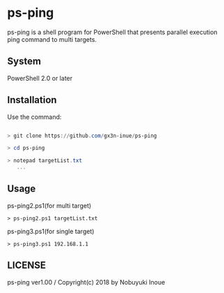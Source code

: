 ps-ping
===

ps-ping is a shell program for PowerShell that presents parallel execution ping command to multi targets.

## System
PowerShell 2.0 or later


## Installation
Use the command:
```PowerShell

> git clone https://github.com/gx3n-inue/ps-ping

> cd ps-ping

> notepad targetList.txt
   ...
```

## Usage

ps-ping2.ps1(for multi target)
```
> ps-ping2.ps1 targetList.txt
```  
  
ps-ping3.ps1(for single target)
```  
> ps-ping3.ps1 192.168.1.1
```  
  
## LICENSE
ps-ping ver1.00 / Copyright(c) 2018 by Nobuyuki Inoue

